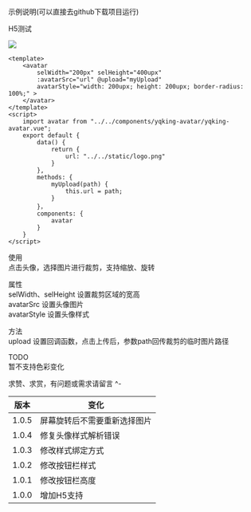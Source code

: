 示例说明(可以直接去github下载项目运行)

H5测试

<img src='http://www.snyvic.eu/static/m.png'/>

```
<template>
    <avatar
        selWidth="200px" selHeight="400upx"
        :avatarSrc="url" @upload="myUpload"
        avatarStyle="width: 200upx; height: 200upx; border-radius: 100%;" >
    </avatar>
</template>
<script>
    import avatar from "../../components/yqking-avatar/yqking-avatar.vue";
    export default {
        data() {
            return {
                url: "../../static/logo.png"
            }
        },
        methods: {
            myUpload(path) {
                this.url = path;
            }
        }，
        components: {
            avatar
        }
    }
</script>
```



使用<br/>
点击头像，选择图片进行裁剪，支持缩放、旋转<br/>

属性<br/>
selWidth、selHeight 设置裁剪区域的宽高<br/>
avatarSrc 设置头像图片<br/>
avatarStyle 设置头像样式<br/>

方法<br/>
upload 设置回调函数，点击上传后，参数path回传裁剪的临时图片路径<br/>

TODO<br/>
暂不支持色彩变化<br/>

求赞、求赏，有问题或需求请留言 ^-





| 版本  | 变化                         |
| ----- | ---------------------------- |
| 1.0.5 | 屏幕旋转后不需要重新选择图片 |
| 1.0.4 | 修复头像样式解析错误         |
| 1.0.3 | 修改样式绑定方式             |
| 1.0.2 | 修改按钮栏样式               |
| 1.0.1 | 修改按钮栏高度               |
| 1.0.0 | 增加H5支持                   |
